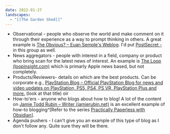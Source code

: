 ```yaml
---
date: 2022-01-27
landscapes:
  - "[[The Garden Shed]]"
---
```

- Observational - people who observe the world and make comment on it through their experience as a way to prompt thinking in others. A great example is [The Obvious? – Euan Semple's Weblog](https://euansemple.blog/). I'd put [PostSecret -](https://postsecret.com/) in this group as well.
- News aggregators - people with interest in a field, company or product who bring scan for the latest news of interest. An example is [The Loop (loopinsight.com)](https://www.loopinsight.com/) which is primarly Apple news based, but not completely.
- Products/Reviewers- details on which are the best products. Can be corporate e.g., [PlayStation.Blog – Official PlayStation Blog for news and video updates on PlayStation, PS5, PS4, PS VR, PlayStation Plus and more.](https://blog.playstation.com/) (look at that title) oir
- How-to'ers - anyone who blogs about how to blog! A lot of the content on [Jamie Todd Rubin – Writer (jamierubin.net)](https://jamierubin.net/) is an excellent example of how-to blogging^[Refer to the series [Practically Paperless with Obsidian](https://jamierubin.net/2021/10/05/practically-paperless-with-obsidian-episode-1-the-basics-notes-and-documents/)].
- Agenda pushers - I can't give you an example of this type of blog as I don't follow any. Quite sure they will be there.
